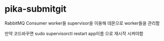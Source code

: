 # pika-submitgit

RabbitMQ Consumer worker들
supervisor을 이용해 데몬으로 worker들을 관리함

만약 코드바꾸면
sudo supervisorctl restart app이름 으로 재시작 시켜야함

